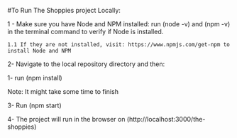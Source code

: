 
#To Run The Shoppies project Locally:

1 - Make sure you have Node and NPM installed:
    run (node -v) and (npm -v) in the terminal command to verify if Node is installed.

    1.1 If they are not installed, visit: https://www.npmjs.com/get-npm to install Node and NPM


2- Navigate to the local repository directory and then: 
   
   1- run (npm install)

   Note: It might take some time to finish


3- Run (npm start)

4- The project will run in the browser on (http://localhost:3000/the-shoppies)
